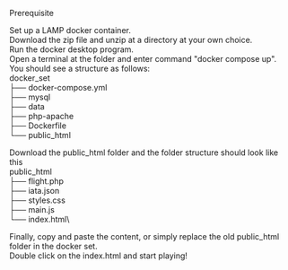 Prerequisite

Set up a LAMP docker container.
<br>
Download the zip file and unzip at a directory at your own choice.
<br>
Run the docker desktop program.\
Open a terminal at the folder and enter command "docker compose up".\
You should see a structure as follows:\
   docker_set<br>
   ├── docker-compose.yml<br>
   ├── mysql<br>
         ├── data<br>
   ├── php-apache<br>
         ├── Dockerfile<br>
   └── public_html<br>
    
Download the public_html folder and the folder structure should look like this\
   public_html\
   ├── flight.php\
   ├── iata.json\
   ├── styles.css\
   ├── main.js\
   └── index.html\

Finally, copy and paste the content, or simply replace the old public_html folder in the docker set.\
Double click on the index.html and start playing!

